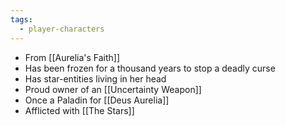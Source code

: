 ```yaml
---
tags:
  - player-characters
---
```

- From [[Aurelia's Faith]]
- Has been frozen for a thousand years to stop a deadly curse
- Has star-entities living in her head
- Proud owner of an [[Uncertainty Weapon]]
- Once a Paladin for [[Deus Aurelia]]
- Afflicted with [[The Stars]]





